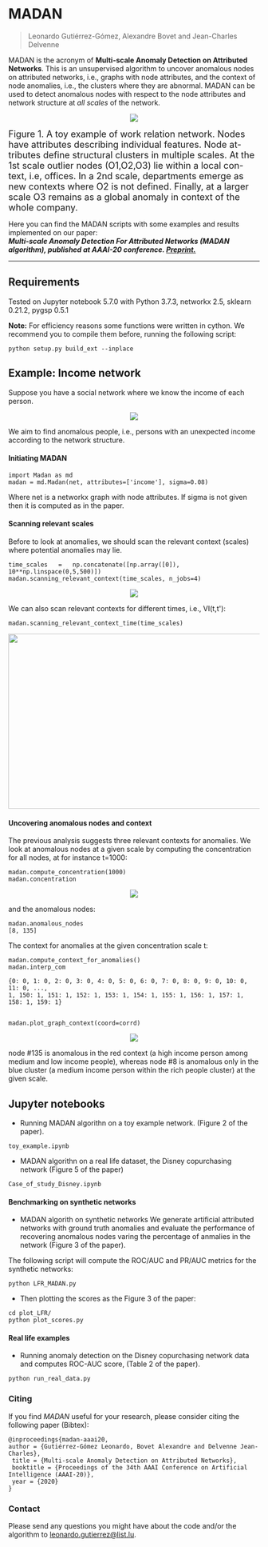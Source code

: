 # MADAN
> Leonardo Gutiérrez-Gómez, Alexandre Bovet and Jean-Charles Delvenne<br>

MADAN is the acronym of **Multi-scale Anomaly Detection on Attributed Networks**.
This is an unsupervised algorithm to uncover anomalous nodes on attributed networks, i.e., graphs with node attributes, and the context of node anomalies, i.e., the clusters where they are abnormal.
MADAN can be used to detect anomalous nodes with respect to the node attributes and network structure at *all scales* of the network.

<p align="center">
<img src="figures/office.png">
</p>

<font size="+1">Figure 1. A toy example of work relation network. Nodes have  attributes  describing  individual  features.  Node  at-tributes define structural clusters in multiple scales. At the 1st scale outlier nodes (O1,O2,O3) lie within a local con-text, i.e, offices. In a 2nd scale, departments emerge as new contexts where O2 is not defined. Finally, at a larger scale O3 remains as a global anomaly in context of the whole company.</font>


Here you can find the MADAN scripts with some examples and results implemented on our paper:\
**_Multi-scale Anomaly Detection For Attributed Networks (MADAN algorithm), published at AAAI-20 conference.
[Preprint.](https://arxiv.org/abs/1912.04144)_**

--------------------------------------------------------------------------------------------------------------------
## Requirements
Tested on Jupyter notebook 5.7.0 with Python 3.7.3, networkx 2.5, sklearn 0.21.2, pygsp 0.5.1

**Note:** For efficiency reasons some functions were written in cython. We recommend you to compile them before, running the following script:
```
python setup.py build_ext --inplace 
```

## Example: Income network
Suppose you have a social network where we know the income of each person. 

<p align="center">
<img src="figures/income_net.png">
</p>

We aim to find anomalous people, i.e., persons with an unexpected income according to the network structure.

#### Initiating MADAN ####
```
import Madan as md
madan = md.Madan(net, attributes=['income'], sigma=0.08)
```
Where net is a networkx graph with node attributes. If sigma is not given then it is computed as in the paper.

#### Scanning relevant scales ####
Before to look at anomalies, we should scan the relevant context (scales) where potential anomalies may lie.

```
time_scales   =   np.concatenate([np.array([0]), 10**np.linspace(0,5,500)])
madan.scanning_relevant_context(time_scales, n_jobs=4)
```

<p align="center">
<img src="figures/scanning_context.png">
</p>

We can also scan relevant contexts for different times, i.e., VI(t,t'):

```
madan.scanning_relevant_context_time(time_scales)
```
<p align="center">
<img src="figures/scanning_context_time.png", width="550" height="350">
</p>

#### Uncovering anomalous nodes and context ####
The previous analysis suggests three relevant contexts for anomalies. We look at anomalous nodes at a given scale by computing the concentration for all nodes, at for instance t=1000:
```
madan.compute_concentration(1000)
madan.concentration
```
<p align="center">
<img src="figures/graph_concentration.png">
</p>

and the anomalous nodes:
```
madan.anomalous_nodes
[8, 135]
```
The context for anomalies at the given concentration scale t:
```
madan.compute_context_for_anomalies()
madan.interp_com

{0: 0, 1: 0, 2: 0, 3: 0, 4: 0, 5: 0, 6: 0, 7: 0, 8: 0, 9: 0, 10: 0, 11: 0, ...,
1, 150: 1, 151: 1, 152: 1, 153: 1, 154: 1, 155: 1, 156: 1, 157: 1, 158: 1, 159: 1}


madan.plot_graph_context(coord=corrd)
```

<p align="center">
<img src="figures/context.png">
</p>

node #135 is anomalous in the red context (a high income person among medium and low income people), whereas node #8 is anomalous only in the blue cluster (a medium income person within the rich people cluster) at the given scale.

## Jupyter notebooks ##

* Running MADAN algorithn on a toy example network. (Figure 2 of the paper).

```
toy_example.ipynb
```

* MADAN algorithn on a real life dataset, the Disney copurchasing network (Figure 5 of the paper)

```
Case_of_study_Disney.ipynb
```

#### Benchmarking on synthetic networks ######

* MADAN algorith on synthetic networks
We generate artificial attributed networks with ground truth anomalies and evaluate the performance of recovering anomalous nodes varing the percentage of anmalies in the network (Figure 3 of the paper).

The following script will compute the ROC/AUC and PR/AUC metrics for the synthetic networks:

```
python LFR_MADAN.py
```

* Then plotting the scores as the Figure 3 of the paper:

```
cd plot_LFR/
python plot_scores.py
```

#### Real life examples ######

* Running anomaly detection on the Disney copurchasing network data and computes ROC-AUC score, (Table 2 of the paper).
```
python run_real_data.py
```
    
### Citing
If you find *MADAN* useful for your research, please consider citing the following paper (Bibtex):

	@inproceedings{madan-aaai20,
	author = {Gutiérrez-Gómez Leonardo, Bovet Alexandre and Delvenne Jean-Charles},
	 title = {Multi-scale Anomaly Detection on Attributed Networks},
	 booktitle = {Proceedings of the 34th AAAI Conference on Artificial Intelligence (AAAI-20)},
	 year = {2020}
	}

### Contact

Please send any questions you might have about the code and/or the algorithm to <leonardo.gutierrez@list.lu>.
